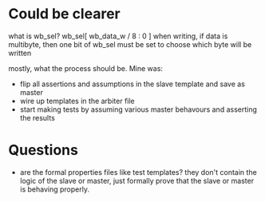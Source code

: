 # Could be clearer

what is wb_sel?
wb_sel[ wb_data_w / 8 : 0 ]
when writing, if data is multibyte, then one bit of wb_sel must be set to choose which byte will be written

mostly, what the process should be. Mine was:

* flip all assertions and assumptions in the slave template and save as master
* wire up templates in the arbiter file
* start making tests by assuming various master behavours and asserting the results

# Questions

* are the formal properties files like test templates? they don't contain the logic of the slave or master, just formally prove that the slave or master is behaving properly.



